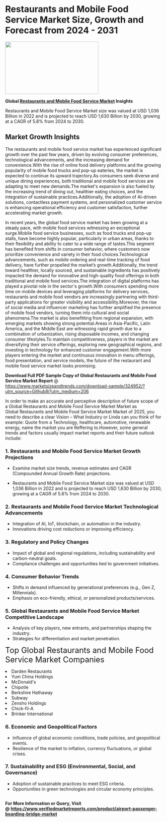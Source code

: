 <H1>Restaurants and Mobile Food Service Market Size, Growth and Forecast from 2024 - 2031</H1><img class="aligncenter size-medium wp-image-584254" src="https://thirdeyenews.in/wp-content/uploads/2024/09/Global-Market-Research-300x168.jpeg" alt="" width="300" height="168" /><p><strong>Global&nbsp;<a href="https://www.marketsizeandtrends.com/download-sample/324952/?utm_source=Github8j?utm_medium=206">Restaurants and Mobile Food Service Market</a> Insights</strong></p><p>Restaurants and Mobile Food Service Market size was valued at USD 1,036 Billion in 2022 and is projected to reach USD 1,630 Billion by 2030, growing at a CAGR of 5.8% from 2024 to 2030.</p><p><h2>Market Growth Insights</h2> <p>The restaurants and mobile food service market has experienced significant growth over the past few years, driven by evolving consumer preferences, technological advancements, and the increasing demand for convenience.With the rise of online food delivery platforms and the growing popularity of mobile food trucks and pop-up eateries, the market is expected to continue its upward trajectory.As consumers seek diverse and unique dining experiences, both traditional and mobile food services are adapting to meet new demands.The market's expansion is also fueled by the increasing trend of dining out, healthier eating choices, and the integration of sustainable practices.Additionally, the adoption of AI-driven solutions, contactless payment systems, and personalized customer service is enhancing operational efficiency and customer satisfaction, further accelerating market growth.</p> <p>In recent years, the global food service market has been growing at a steady pace, with mobile food services witnessing an exceptional surge.Mobile food service businesses, such as food trucks and pop-up stalls, have become highly popular, particularly in urban areas, thanks to their flexibility and ability to cater to a wide range of tastes.This segment has benefited from shifts in consumer behavior, where customers now prioritize convenience and variety in their food choices.Technological advancements, such as mobile ordering and real-time tracking of food delivery, have further propelled the market’s growth.Additionally, the trend toward healthier, locally sourced, and sustainable ingredients has positively impacted the demand for innovative and high-quality food offerings in both traditional and mobile food services.The integration of digital platforms has played a pivotal role in the sector's growth.With consumers spending more time on mobile devices and leveraging platforms for delivery services, restaurants and mobile food vendors are increasingly partnering with third-party applications for greater visibility and accessibility.Moreover, the rise of social media and influencer marketing has further amplified the presence of mobile food vendors, turning them into cultural and social phenomena.The market is also benefitting from regional expansion, with emerging markets showing strong potential.Areas in Asia-Pacific, Latin America, and the Middle East are witnessing rapid growth due to a combination of urbanization, rising disposable incomes, and changing consumer lifestyles.To maintain competitiveness, players in the market are diversifying their service offerings, exploring new geographical regions, and investing in technology for enhanced customer engagement.With more players entering the market and continuous innovation in menu offerings, food presentation, and service models, the future of the restaurant and mobile food service market looks promising.<p><span class=""><strong>Download Full PDF Sample Copy of Global Restaurants and Mobile Food Service Market Report</strong> @ <a href="https://www.marketsizeandtrends.com/download-sample/324952/?utm_source=Github8j?utm_medium=206" target="_blank">https://www.marketsizeandtrends.com/download-sample/324952/?utm_source=Github8j?utm_medium=206</a></span></p><p>In order to make an accurate and perceptive description of future scope of a Global&nbsp;Restaurants and Mobile Food Service Market Market as Global&nbsp;Restaurants and Mobile Food Service Market Market of 2025, you need to describe a clear Vision &ndash; What Industry or Linda can you think of for example: Quote from a Technology, healthcare, automotive, renewable energy, name the market you are Reffering to.However, some general trends and factors usually impact market reports and their future outlook include:</p><h3>1.&nbsp;<strong>Restaurants and Mobile Food Service Market Growth Projections</strong></h3><ul><li>Examine market size trends, revenue estimates and CAGR (Compounded Annual Growth Rate) projections.</li><li><p>Restaurants and Mobile Food Service Market size was valued at USD 1,036 Billion in 2022 and is projected to reach USD 1,630 Billion by 2030, growing at a CAGR of 5.8% from 2024 to 2030.</p></li></ul><h3>2.&nbsp;<strong>Restaurants and Mobile Food Service Market Technological Advancements</strong></h3><ul><li>Integration of AI, IoT, blockchain, or automation in the industry.</li><li>Innovations driving cost reductions or improving efficiency.</li></ul><h3>3.&nbsp;<strong>Regulatory and Policy Changes</strong></h3><ul><li>Impact of global and regional regulations, including sustainability and carbon-neutral goals.</li><li>Compliance challenges and opportunities tied to government initiatives.</li></ul><h3>4.&nbsp;<strong>Consumer Behavior Trends</strong></h3><ul><li>Shifts in demand influenced by generational preferences (e.g., Gen Z, Millennials).</li><li>Emphasis on eco-friendly, ethical, or personalized products/services.</li></ul><h3>5.&nbsp;<strong>Global Restaurants and Mobile Food Service Market Competitive Landscape</strong></h3><ul><li>Analysis of key players, new entrants, and partnerships shaping the industry.</li><li>Strategies for differentiation and market penetration.</li></ul><p data-pm-slice="1 1 []"><span style="color: inherit; font-family: inherit; font-size: 25px;">Top Global Restaurants and Mobile Food Service Market Companies</span></p><div class="" data-test-id=""><p><li>Darden Restaurants</li><li> Yum China Holdings</li><li> McDonald's</li><li> Chipotle</li><li> Berkshire Hathaway</li><li> Subway</li><li> Zensho Holdings</li><li> Chick-fil-A</li><li> Brinker International</li></p></div><h3>6.&nbsp;<strong>Economic and Geopolitical Factors</strong></h3><ul><li>Influence of global economic conditions, trade policies, and geopolitical events.</li><li>Resilience of the market to inflation, currency fluctuations, or global crises.</li></ul><h3>7.&nbsp;<strong>Sustainability and ESG (Environmental, Social, and Governance)</strong></h3><ul><li>Adoption of sustainable practices to meet ESG criteria.</li><li>Opportunities in green technologies and circular economy principles.</li></ul><h2><strong style="font-size: 14px;">For More Information or Query, Visit @&nbsp;</strong><a style="background-color: #ffffff; font-size: 14px;" href="https://www.marketsizeandtrends.com/report/restaurants-and-mobile-food-service-market/" target="_blank">https://www.verifiedmarketreports.com/product/airport-passenger-boarding-bridge-market</a></h2>